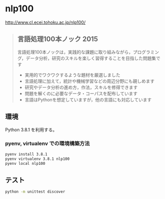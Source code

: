 # nlp100

<http://www.cl.ecei.tohoku.ac.jp/nlp100/>

> ## 言語処理100本ノック 2015
>
> 言語処理100本ノックは，実践的な課題に取り組みながら，プログラミング，データ分析，研究のスキルを楽しく習得することを目指した問題集です
>
> - 実用的でワクワクするような題材を厳選しました
> - 言語処理に加えて，統計や機械学習などの周辺分野にも親しめます
> - 研究やデータ分析の進め方，作法，スキルを修得できます
> - 問題を解くのに必要なデータ・コーパスを配布しています
> - 言語はPythonを想定していますが，他の言語にも対応しています

## 環境

Python 3.8.1 を利用する。

### pyenv, virtualenv での環境構築方法

```bash
pyenv install 3.8.1
pyenv virtualenv 3.8.1 nlp100
pyenv local nlp100
```

## テスト

```bash
python -m unittest discover
```
